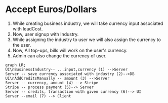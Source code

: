 # Accept Euros/Dollars

1. While creating business industry, we will take currency input associated with leadCost.
2. Now, user signup with Industry.
3. While assigning the industry to user we will also assign the currency to the user.
4. Now, All top-ups, bills will work on the user's currency.
5. Admin can also change the currency of user.

```mermaid
graph LR;
UI\nBusinessIndustry-- ...input,currency (1) -->Server
Server -- save currency associated with industry (2)-->DB
UI\nAddCreditsManually -- amount (3) -->Server
Server -- currency, amount (4) --> Stripe
Stripe -- process payment (5)--> Server
Server -- credits, transaction with given currency (6)--> UI
Server --email (7) --> Client


```

